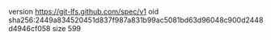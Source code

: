 version https://git-lfs.github.com/spec/v1
oid sha256:2449a834520451d837f987a831b99ac5081bd63d96048c900d2448d4946cf058
size 599
